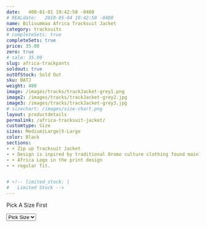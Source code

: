 ```yaml
---
date:   400-01-01 19:42:58 -0400
# REALdate:   2018-05-04 19:42:58 -0400
name: Bilisummaa Africa Tracksuit Jacket
category: tracksuits
# completeSets: true
completeSets: true
price: 35.00
zero: true
# sale: 35.00
slug: africa-trackpants
soldout: true
outOfStock: Sold Out
sku: BATJ
weight: 480
image: /images/tracks/trackJacket-grey1.png
image2: /images/tracks/trackJacket-grey2.jpg
image3: /images/tracks/trackJacket-grey3.jpg
# sizechart: /images/size-chart.png
layout: productdetails
permalink: /africa-tracksuit-jacket/
customtype: Size
sizes: Medium|Large|X-Large
color: Black
sections: 
- + Zip up Tracksuit Jacket
- + Design is inpired by traditional Oromo culture clothing found mainly 	in Bale region
- + Africa Logo in the print design
- + regular fit. 


# <!-- limited_stock: |
#   Limited Stock -->
---
```


<div class="missingSize"><p>Pick A Size First</p></div>

<select id="my-size">
	  <option selected disabled>Pick Size</option>
	  <option disabled>Small</option>
	  <option>Medium</option>
	  <option>Large</option>
	  <option>X-Large</option>
</select>
